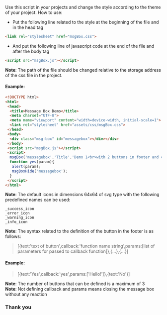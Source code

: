 Use this script in your projects and change the style according to the theme of your project.
How to use:
- Put the following line related to the style at the beginning of the file and in the head tag
```HTML
<link rel="stylesheet" href="msgBox.css">
```

- And put the following line of javascript code at the end of the file and after the body tag
```HTML
<script src="msgBox.js"></script>
```

**Note**: The path of the file should be changed relative to the storage address of the css file in the project.

#### Example:
```HTML
<!DOCTYPE html>
<html>
 <head>
  <title>Message Box Demo</title>
  <meta charset="UTF-8">
  <meta name="viewport" content="width=device-width, initial-scale=1">
  <link rel="stylesheet" href="assets/css/msgBox.css">
 </head>
 <body>
  <div class="msg-box" id="messagebox"></div></div>
 </body>
 <script src="msgBox.js"></script>
 <script>
  msgBox('messagebox','Title','Demo 1<br>with 2 buttons in footer and callback function',[{text:'Yes',callback:'yes',param:['Hello!' ]},{text:'No'}],_success_icon,0);
  function yes(param){
   alert(param);
   msgBoxHide('messagebox');
  }
 </script>
</html>
```

**Note**: The default icons in dimensions 64x64 of svg type with the following predefined names can be used:
```
_success_icon
_error_icon
_warning_icon
_info_icon
```
**Note**: The syntax related to the definition of the button in the footer is as follows:
> [{text:'text of button',callback:'function name string',params:[list of parameters for passed to callback function]},{...},{...}]
#### Example:
> [{text:'Yes',callback:'yes',params:['Hello!']},{text:'No'}]

**Note**: The number of buttons that can be defined is a maximum of 3<br>
**Note**: Not defining callback and params means closing the message box without any reaction

### Thank you

